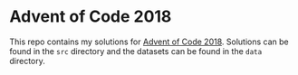 # Advent of Code 2018

This repo contains my solutions for [Advent of Code 2018](https://adventofcode.com/2018). Solutions can be found in the `src` directory and the datasets can be found in the `data` directory.
